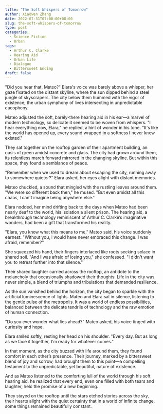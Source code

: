 ```yaml
---
title: "The Soft Whispers of Tomorrow"
author: Xiaowen Zhang
date: 2022-07-31T07:00:00+08:00
slug: the-soft-whispers-of-tomorrow
type: post
categories:
  - Science Fiction
  - Urban
tags:
  - Arthur C. Clarke
  - Hearing Aid
  - Urban Life
  - Dialogue
  - Bittersweet Ending
draft: false
---
```


"Did you hear that, Mateo?" Elara's voice was barely above a whisper, her gaze fixated on the distant skyline, where the sun dipped behind a steel jungle of skyscrapers. The city below them hummed with the vigor of existence, the urban symphony of lives intersecting in unpredictable cacophony.

Mateo adjusted the soft, barely-there hearing aid in his ear—a marvel of modern technology, so delicate it seemed to be woven from whispers. "I hear everything now, Elara," he replied, a hint of wonder in his tone. "It's like the world has opened up, every sound wrapped in a softness I never knew existed."

They sat together on the rooftop garden of their apartment building, an oasis of green amidst concrete and glass. The city had grown around them, its relentless march forward mirrored in the changing skyline. But within this space, they found a semblance of peace.

"Remember when we used to dream about escaping the city, running away to somewhere quieter?" Elara asked, her eyes alight with distant memories.

Mateo chuckled, a sound that mingled with the rustling leaves around them. "We were so different back then," he mused. "But even amidst all this chaos, I can't imagine being anywhere else."

Elara nodded, her mind drifting back to the days when Mateo had been nearly deaf to the world, his isolation a silent prison. The hearing aid, a breakthrough technology reminiscent of Arthur C. Clarke’s imaginative wonders, had been a gift that transformed his reality.

"Elara, you know what this means to me," Mateo said, his voice suddenly earnest. "Without you, I would have never embraced this change. I was afraid, remember?"

She squeezed his hand, their fingers interlaced like roots seeking solace in shared soil. "And I was afraid of losing you," she confessed. "I didn't want you to retreat further into that silence."

Their shared laughter carried across the rooftop, an antidote to the melancholy that occasionally shadowed their thoughts. Life in the city was never simple, a blend of triumphs and tribulations that demanded resilience.

As the sun vanished behind the horizon, the city began to sparkle with the artificial luminescence of lights. Mateo and Elara sat in silence, listening to the gentle pulse of the metropolis. It was a world of endless possibilities, balanced between the delicate tendrils of technology and the raw emotion of human connection.

"Do you ever wonder what lies ahead?" Mateo asked, his voice tinged with curiosity and hope.

Elara smiled softly, resting her head on his shoulder. "Every day. But as long as we face it together, I'm ready for whatever comes."

In that moment, as the city buzzed with life around them, they found comfort in each other’s presence. Their journey, marked by a bittersweet blend of joy and sorrow, had brought them to this point—a compelling testament to the unpredictable, yet beautiful, nature of existence.

And as Mateo listened to the comforting lull of the world through his soft hearing aid, he realized that every end, even one filled with both tears and laughter, held the promise of a new beginning.

They stayed on the rooftop until the stars etched stories across the sky, their hearts alight with the quiet certainty that in a world of infinite change, some things remained beautifully constant.
